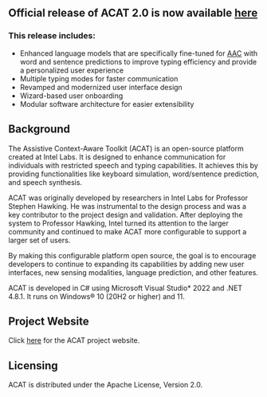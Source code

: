 ## Official release of ACAT 2.0 is now available [here](https://github.com/intel/acat/releases)
### This release includes:
- Enhanced language models that are specifically fine-tuned for [AAC](https://en.wikipedia.org/wiki/Augmentative_and_alternative_communication) with word and sentence predictions to improve typing efficiency and provide a personalized user experience
- Multiple typing modes for faster communication
- Revamped and modernized user interface design
- Wizard-based user onboarding
- Modular software architecture for easier extensibility

## Background
The Assistive Context-Aware Toolkit (ACAT) is an open-source platform created at Intel Labs. It is designed to enhance communication for individuals with restricted speech and typing capabilities. It achieves this by providing functionalities like keyboard simulation, word/sentence prediction, and speech synthesis.

ACAT was originally developed by researchers in Intel Labs for Professor Stephen Hawking. He was instrumental to the design process and was a key contributor to the project design and validation. After deploying the system to Professor Hawking, Intel turned its attention to the larger community and continued to make ACAT more configurable to support a larger set of users.

By making this configurable platform open source, the goal is to encourage developers  to continue to expanding its capabilities by adding new user interfaces, new sensing modalities, language prediction, and other features.

ACAT is developed in C# using Microsoft Visual Studio* 2022 and .NET 4.8.1. It runs on Windows® 10 (20H2 or higher) and 11.

## Project Website
Click [here](https://www.intel.com/content/www/us/en/developer/tools/open/acat/overview.html) for the ACAT project website.

## Licensing
ACAT is distributed under the Apache License, Version 2.0.  
